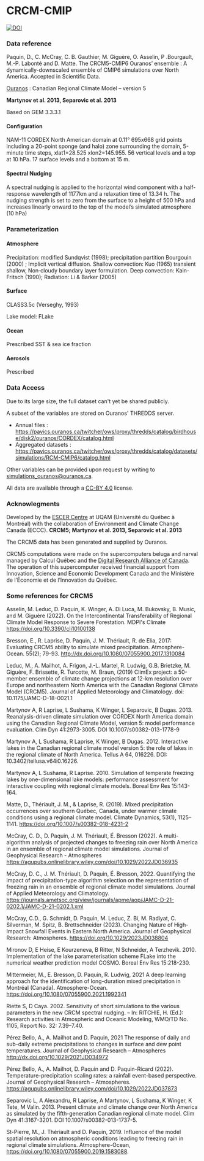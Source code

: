 # CRCM-CMIP
[![DOI](https://zenodo.org/badge/790831449.svg)](https://zenodo.org/doi/10.5281/zenodo.11061924)


### Data reference
Paquin, D., C. McCray, C. B. Gauthier, M. Giguère, O. Asselin, P .Bourgault, M.-P. Labonté and D. Matte. The CRCM5-CMIP6 Ouranos’ ensemble : A dynamically-downscaled ensemble of CMIP6 simulations over North America. Accepted in Scientific Data.


[Ouranos](https://www.ouranos.ca/en) : Canadian Regional Climate Model – version 5

**Martynov et al. 2013, Separovic et al. 2013**

Based on GEM 3.3.3.1

#### Configuration
NAM-11 CORDEX North American domain at 0.11° 695x668 grid points including a 20-point sponge (and halo) zone surrounding the domain, 5-minute time steps, 
xlat1=28.525 xlon2=145.955. 56 vertical levels and a top at 10 hPa. 17 surface levels and a bottom at 15 m.

#### Spectral Nudging
A spectral nudging is applied to the horizontal wind component with a half-response wavelength of 1177km and a 
relaxation time of 13.34 h. The nudging strength is set to zero from the surface to a height of 500 hPa and increases 
linearly onward to the top of the model’s simulated atmosphere (10 hPa)

### Parameterization
#### Atmosphere
Precipitation: modified Sundqvist  (1998); precipitation partition Bourgouin  (2000) ; Implicit vertical diffusion. 
Shallow convection: Kuo (1965) transient shallow, Non‐cloudy boundary layer formulation. 
Deep convection: Kain-Fritsch (1990); 
Radiation: Li & Barker (2005)

#### Surface
CLASS3.5c (Verseghy, 1993)

Lake model: FLake

#### Ocean
Prescribed SST & sea ice fraction

#### Aerosols
Prescribed

### Data Access
Due to its large size, the full dataset can't yet be shared publicly.

A subset of the variables are stored on Ouranos' THREDDS server.

- Annual files : https://pavics.ouranos.ca/twitcher/ows/proxy/thredds/catalog/birdhouse/disk2/ouranos/CORDEX/catalog.html
- Aggregated datasets : https://pavics.ouranos.ca/twitcher/ows/proxy/thredds/catalog/datasets/simulations/RCM-CMIP6/catalog.html

Other variables can be provided upon request by writing to simulations_ouranos@ouranos.ca.

All data are available through a [CC-BY 4.0](https://creativecommons.org/licenses/by/4.0/legalcode) license.

### Acknowlegments
Developed by the [ESCER Centre](https://escer.uqam.ca/) at UQAM (Université du Québec à Montréal) with the collaboration
of Environment and Climate Change Canada (ECCC). **CRCM5; Martynov et al. 2013, Separovic et al. 2013**

The CRCM5 data has been generated and supplied by Ouranos.

CRCM5 computations were made on the supercomputers beluga and narval managed by Calcul Québec and the [Digital Research 
Alliance of Canada](https://alliancecan.ca/en). The operation of this supercomputer received financial support from 
Innovation, Science and Economic Development Canada and the Ministère de l’Économie et de l’Innovation du Québec.

### Some references for CRCM5
Asselin, M. Leduc, D. Paquin, K. Winger, A. Di Luca, M. Bukovsky, B. Music, and M. Giguère (2022). On the 
Intercontinental Transferability of Regional Climate Model Response to Severe Forestation.  MDPI's Climate 
https://doi.org/10.3390/cli10100138 

Bresson, E., R. Laprise, D. Paquin, J. M. Thériault, R. de Elia, 2017: Evaluating CRCM5 ability to simulate mixed 
precipitation. Atmosphere-Ocean. 55(2); 79-93. http://dx.doi.org/10.1080/07055900.2017.1310084 

Leduc, M., A. Mailhot, A. Frigon, J.-L. Martel, R. Ludwig, G.B. Brietzke, M. Giguère, F. Brissette, R. Turcotte, M. 
Braun, (2019) ClimEx project: a 50-member ensemble of climate change projections at 12-km resolution over Europe and 
northeastern North America with the Canadian Regional Climate Model (CRCM5). Journal of Applied Meteorology and 
Climatology. doi: 10.1175/JAMC-D-18-0021.1

Martynov A, R Laprise, L Sushama, K Winger, L Separovic, B Dugas. 2013. Reanalysis-driven climate simulation over CORDEX
North America domain using the Canadian Regional Climate Model, version 5: model performance evaluation. Clim Dyn 
41:2973-3005. DOI 10.1007/s00382-013-1778-9

Martynov A, L Sushama, R Laprise, K Winger, B Dugas. 2012. Interactive lakes in the Canadian regional climate model 
version 5: the role of lakes in the regional climate of North America. Tellus A 64, 016226. DOI: 
10.3402/tellusa.v64i0.16226.

Martynov A, L Sushama, R Laprise. 2010. Simulation of temperate freezing lakes by one-dimensional lake models: 
performance assessment for interactive coupling with regional climate models. Boreal Env Res 15:143-164.

Matte, D., Thériault, J. M., & Laprise, R. (2019). Mixed precipitation occurrences over southern Québec, Canada, under 
warmer climate conditions using a regional climate model. Climate Dynamics, 53(1), 1125–1141. 
https://doi.org/10.1007/s00382-018-4231-2

McCray, C. D., D. Paquin, J. M. Thériault, É. Bresson (2022). A multi-algorithm analysis of projected changes to 
freezing rain over North America in an ensemble of regional climate model simulations. Journal of Geophysical Research -
Atmospheres https://agupubs.onlinelibrary.wiley.com/doi/10.1029/2022JD036935

McCray, D. C., J. M. Thériault, D. Paquin, É. Bresson, 2022. Quantifying the impact of precipitation-type algorithm 
selection on the representation of freezing rain in an ensemble of regional climate model simulations. Journal of 
Applied Meteorology and Climatology. 
https://journals.ametsoc.org/view/journals/apme/aop/JAMC-D-21-0202.1/JAMC-D-21-0202.1.xml 

McCray, C.D., G. Schmidt, D. Paquin, M. Leduc, Z. Bi, M. Radiyat, C. Silverman, M. Spitz, B. Brettschneider (2023). 
Changing Nature of High-Impact Snowfall Events in Eastern North America. Journal of Geophysical Research: Atmospheres. 
https://doi.org/10.1029/2023JD038804

Mironov D, E Heise, E Kourzeneva, B Ritter, N Schneider, A Terzhevik. 2010. Implementation of the lake parameterisation 
scheme FLake into the numerical weather prediction model COSMO. Boreal Env Res 15:218-230.

Mittermeier, M., E. Bresson, D. Paquin, R. Ludwig, 2021 A deep learning approach for the identification of long-duration
mixed precipitation in Montréal (Canada). Atmosphere-Ocean. https://doi.org/10.1080/07055900.2021.1992341

Riette S, D Caya. 2002. Sensitivity of short simulations to the various parameters in the new CRCM spectral nudging. – 
In: RITCHIE, H. (Ed.): Research activities in Atmospheric and Oceanic Modeling, WMO/TD No. 1105, Report No. 32: 
7.39–7.40.

Pérez Bello, A., A. Mailhot and D. Paquin, 2021 The response of daily and sub-daily extreme precipitations to changes in
surface and dew point temperatures. Journal of Geophysical Research – Atmospheres http://dx.doi.org/10.1029/2021JD034972

Pérez Bello, A., A. Mailhot, D. Paquin and D. Paquin-Ricard (2022). Temperature-precipitation scaling rates: a rainfall 
event-based perspective. Journal of Geophysical Research – Atmospheres. 
https://agupubs.onlinelibrary.wiley.com/doi/10.1029/2022JD037873

Separovic L, A Alexandru, R Laprise, A Martynov, L Sushama, K Winger, K Tete, M Valin. 2013. Present climate and climate
change over North America as simulated by the fifth-generation Canadian regional climate model. Clim Dyn 41:3167-3201. 
DOI 10.1007/s00382-013-1737-5.

St-Pierre, M., J. Thériault and D. Paquin, 2019. Influence of the model spatial resolution on atmospheric conditions
leading to freezing rain in regional climate simulations. Atmosphere-Ocean, 
https://doi.org/10.1080/07055900.2019.1583088.
